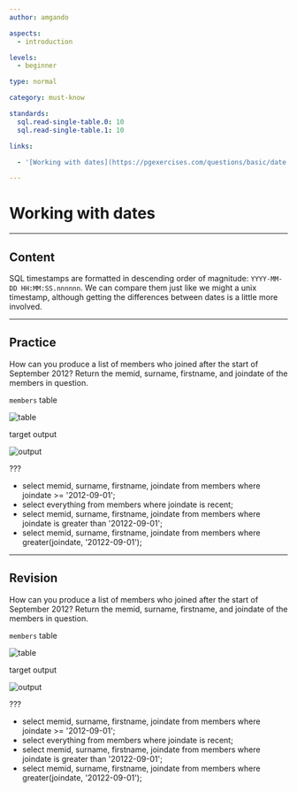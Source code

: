 ```yaml
---
author: amgando

aspects:
  - introduction

levels:
  - beginner

type: normal

category: must-know

standards:
  sql.read-single-table.0: 10
  sql.read-single-table.1: 10

links:

  - '[Working with dates](https://pgexercises.com/questions/basic/date.html){documentation}'

---
```


# Working with dates

---
## Content

SQL timestamps are formatted in descending order of magnitude: `YYYY-MM-DD HH:MM:SS.nnnnnn`. We can compare them just like we might a unix timestamp, although getting the differences between dates is a little more involved.

---
## Practice

How can you produce a list of members who joined after the start of September 2012? Return the memid, surname, firstname, and joindate of the members in question.

`members` table

![table](https://i.imgur.com/BkIONKX.png)

target output

![output](https://i.imgur.com/uh8p30g.png)

???

* select memid, surname, firstname, joindate from members where joindate >= '2012-09-01';
* select everything from members where joindate is recent;
* select memid, surname, firstname, joindate from members where joindate is greater than '20122-09-01';
* select memid, surname, firstname, joindate from members where greater(joindate, '20122-09-01');

---
## Revision


How can you produce a list of members who joined after the start of September 2012? Return the memid, surname, firstname, and joindate of the members in question.

`members` table

![table](https://i.imgur.com/BkIONKX.png)

target output

![output](https://i.imgur.com/uh8p30g.png)

???

* select memid, surname, firstname, joindate from members where joindate >= '2012-09-01';
* select everything from members where joindate is recent;
* select memid, surname, firstname, joindate from members where joindate is greater than '20122-09-01';
* select memid, surname, firstname, joindate from members where greater(joindate, '20122-09-01');

